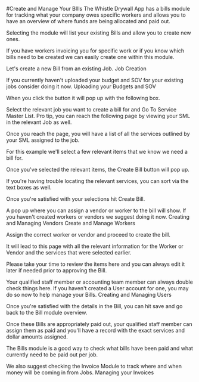 #Create and Manage Your BIlls
The Whistle Drywall App has a bills module for tracking what your company owes specific workers and allows you to have an overview of where funds are being allocated and paid out.





Selecting the module will list your existing Bills and allow you to create new ones.

If you have workers invoicing you for specific work or if you know which bills need to be created we can easily create one within this module.

Let's create a new Bill from an existing Job. Job Creation



If you currently haven't uploaded your budget and SOV for your existing jobs consider doing it now. Uploading your Budgets and SOV

When you click the button it will pop up with the following box.



Select the relevant job you want to create a bill for and Go To Service Master List. Pro tip, you can reach the following page by viewing your SML in the relevant Job as well.

Once you reach the page, you will have a list of all the services outlined by your SML assigned to the job.

For this example we'll select a few relevant items that we know we need a bill for.



Once you've selected the relevant items, the Create Bill button will pop up.

If you're having trouble locating the relevant services, you can sort via the text boxes as well.

Once you're satisfied with your selections hit Create Bill.



A pop up where you can assign a vendor or worker to the bill will show.
If you haven't created workers or vendors we suggest doing it now. Creating and Managing Vendors Create and Manage Workers

Assign the correct worker or vendor and proceed to create the bill.



It will lead to this page with all the relevant information for the Worker or Vendor and the services that were selected earlier.

Please take your time to review the items here and you can always edit it later if needed prior to approving the Bill.

Your qualified staff member or accounting team member can always double check things here. If you haven't created a User account for one, you may do so now to help manage your Bills.
Creating and Managing Users

Once you're satisfied with the details in the Bill, you can hit save and go back to the Bill module overview.



Once these Bills are appropriately paid out, your qualified staff member can assign them as paid and you'll have a record with the exact services and dollar amounts assigned.

The Bills module is a good way to check what bills have been paid and what currently need to be paid out per job.

We also suggest checking the Invoice Module to track where and when money will be coming in from Jobs. Managing your Invoices